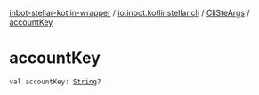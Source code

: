 [inbot-stellar-kotlin-wrapper](../../index.md) / [io.inbot.kotlinstellar.cli](../index.md) / [CliSteArgs](index.md) / [accountKey](./account-key.md)

# accountKey

`val accountKey: `[`String`](https://kotlinlang.org/api/latest/jvm/stdlib/kotlin/-string/index.html)`?`